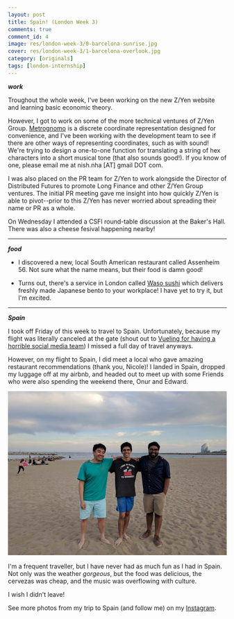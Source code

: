 ```yaml
---
layout: post
title: Spain! (London Week 3)
comments: true
comment_id: 4
image: res/london-week-3/0-barcelona-sunrise.jpg
cover: res/london-week-3/1-barcelona-overlook.jpg
category: [originals]
tags: [london-internship]
---
```

***work***

 Troughout the whole week, I've been working on the new Z/Yen website and learning basic economic theory.

However, I got to work on some of the more technical ventures of Z/Yen Group. [Metrognomo](https://www.metrognomo.com/) is a discrete coordinate representation designed for convenience, and I've been working with the development team to see if there are other ways of representing coordinates, such as with sound! We're trying to design a one-to-one function for translating a string of hex characters into a short musical tone (that also sounds good!). If you know of one, please email me at nish.nha [AT] gmail DOT com.

I was also placed on the PR team for Z/Yen to work alongside the Director of Distributed Futures to promote Long Finance and other Z/Yen Group ventures. The initial PR meeting gave me insight into how quickly Z/Yen is able to pivot--prior to this Z/Yen has never worried about spreading their name or PR as a whole.

On Wednesday I attended a CSFI round-table discussion at the Baker's Hall. There was also a cheese fesival happening nearby!

---
***food***


* I discovered a new, local South American restaurant called Assenheim 56. Not sure what the name means, but their food is damn good!

* Turns out, there's a service in London called [Waso sushi](https://www.waso.tokyo/order) which delivers freshly made Japanese bento to your workplace! I have yet to try it, but I'm excited.

---

***Spain***

I took off Friday of this week to travel to Spain. Unfortunately, because my flight was literally canceled at the gate (shout out to [Vueling for having a horrible social media team](https://twitter.com/Nishnha/status/1002886483655712769)) I missed a full day of travel anyways.

However, on my flight to Spain, I did meet a local who gave amazing restaurant recommendations (thank you, Nicole)! I landed in Spain, dropped my luggage off at my airbnb, and headed out to meet up with some Friends who were also spending the weekend there, Onur and Edward.

![From the left: Edward, Onur, and myself](../res/london-week-3/2-friends.jpg)

I'm a frequent traveller, but I have never had as much fun as I had in Spain. Not only was the weather *gorgeous*, but the food was delicious, the cervezas was cheap, and the music was overflowing with culture.

I wish I didn't leave!

See more photos from my trip to Spain (and follow me) on my [Instagram](https://www.instagram.com/nishnha/).